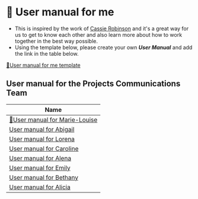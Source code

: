 # 🚀 User manual for me

- This is inspired by the work of [Cassie Robinson](https://medium.com/@cassierobinson/a-user-manual-for-me-d3a851fbc694) and it's a great way for us to get to know each other and also learn more about how to work together in the best way possible.
- Using the template below, please create your own _**User Manual**_ and add the link in the table below.

[🐞User manual for me template](https://github.com/pyladies/project-communications/blob/master/user-manual-for-me/user-manual-for-me-template.md)

## User manual for the Projects Communications Team

|Name |
| -- 
|[🌳User manual for Marie-Louise](https://github.com/pyladies/project-communications/blob/master/user-manual-for-me/user-maual-for-ml.md) |
|[User manual for Abigail]() | 
|[User manual for Lorena]() | 
|[User manual for Caroline](https://github.com/pyladies/project-communications/blob/master/user-manual-for-me/user-manual-for-dantas.md) |
|[User manual for Alena]() | 
|[User manual for Emily]() |
|[User manual for Bethany]() |
|[User manual for Alicia]() |

